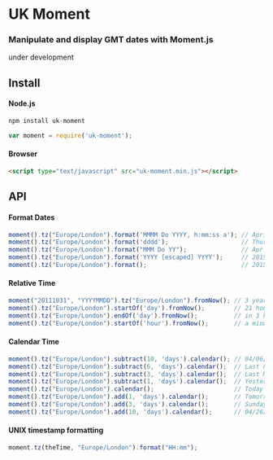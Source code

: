 # UK Moment
### Manipulate and display GMT dates with Moment.js

under development

## Install
#### Node.js
```javascript
npm install uk-moment
```
```javascript
var moment = require('uk-moment');
```
#### Browser
```html
<script type="text/javascript" src="uk-moment.min.js"></script>
```
## API
#### Format Dates
```javascript
moment().tz("Europe/London").format('MMMM Do YYYY, h:mm:ss a'); // April 16th 2015, 8:58:59 pm
moment().tz("Europe/London").format('dddd');                    // Thursday
moment().tz("Europe/London").format("MMM Do YY");               // Apr 16th 15
moment().tz("Europe/London").format('YYYY [escaped] YYYY');     // 2015 escaped 2015
moment().tz("Europe/London").format();                          // 2015-04-16T21:03:19+01:00
```
#### Relative Time
```javascript
moment("20111031", "YYYYMMDD").tz("Europe/London").fromNow(); // 3 years ago
moment().tz("Europe/London").startOf('day').fromNow();        // 21 hours ago
moment().tz("Europe/London").endOf('day').fromNow();          // in 3 hours
moment().tz("Europe/London").startOf('hour').fromNow();       // a minute ago
```
#### Calendar Time
```javascript
moment().tz("Europe/London").subtract(10, 'days').calendar(); // 04/06/2015
moment().tz("Europe/London").subtract(6, 'days').calendar();  // Last Friday at 9:02 PM
moment().tz("Europe/London").subtract(3, 'days').calendar();  // Last Monday at 9:02 PM
moment().tz("Europe/London").subtract(1, 'days').calendar();  // Yesterday at 9:02 PM
moment().tz("Europe/London").calendar();                      // Today at 9:02 PM
moment().tz("Europe/London").add(1, 'days').calendar();       // Tomorrow at 9:02 PM
moment().tz("Europe/London").add(3, 'days').calendar();       // Sunday at 9:02 PM
moment().tz("Europe/London").add(10, 'days').calendar();      // 04/26/2015
```
#### UNIX timestamp formatting
```javascript
moment.tz(theTime, "Europe/London").format("HH:mm");
```

